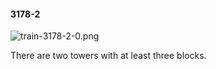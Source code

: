 #### 3178-2
![train-3178-2-0.png](https://github.com/lil-lab/nlvr/raw/master/nlvr/train/images/46/train-3178-2-0.png "train-3178-2-0.png")

There are two towers with at least three blocks.